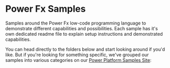# Power Fx Samples

Samples around the Power Fx low-code programming language to demonstrate different capabilities and possibilities. Each sample has it's own dedicated readme file to explain setup instructions and demonstrated capabilities.

You can head directly to the folders below and start looking around if you'd like. But if you're looking for something specific, we've grouped our samples into various categories on our [
Power Platform Samples Site](https://pnp.github.io/powerplatform-samples/):

